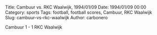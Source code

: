 Title: Cambuur vs. RKC Waalwijk, 1994/01/09
Date: 1994/01/09 00:00
Category: sports
Tags: football, football scores, Cambuur, RKC Waalwijk
Slug: cambuur-vs-rkc-waalwijk
Author: carbonero


Cambuur 1 - 1 RKC Waalwijk
